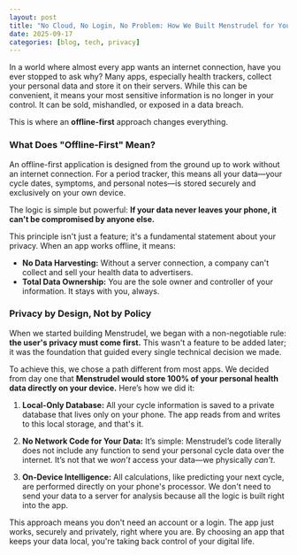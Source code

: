 ```yaml
---
layout: post
title: "No Cloud, No Login, No Problem: How We Built Menstrudel for Your Privacy"
date: 2025-09-17
categories: [blog, tech, privacy]
---
```


In a world where almost every app wants an internet connection, have you ever stopped to ask why? Many apps, especially health trackers, collect your personal data and store it on their servers. While this can be convenient, it means your most sensitive information is no longer in your control. It can be sold, mishandled, or exposed in a data breach.

This is where an **offline-first** approach changes everything.

### What Does "Offline-First" Mean?

An offline-first application is designed from the ground up to work without an internet connection. For a period tracker, this means all your data—your cycle dates, symptoms, and personal notes—is stored securely and exclusively on your own device.

The logic is simple but powerful: **If your data never leaves your phone, it can't be compromised by anyone else.**



This principle isn't just a feature; it's a fundamental statement about your privacy. When an app works offline, it means:
* **No Data Harvesting:** Without a server connection, a company can't collect and sell your health data to advertisers.
* **Total Data Ownership:** You are the sole owner and controller of your information. It stays with you, always.

### Privacy by Design, Not by Policy

When we started building Menstrudel, we began with a non-negotiable rule: **the user's privacy must come first.** This wasn't a feature to be added later; it was the foundation that guided every single technical decision we made.

To achieve this, we chose a path different from most apps. We decided from day one that **Menstrudel would store 100% of your personal health data directly on your device.** Here’s how we did it:

1.  **Local-Only Database:** All your cycle information is saved to a private database that lives only on your phone. The app reads from and writes to this local storage, and that's it.

2.  **No Network Code for Your Data:** It’s simple: Menstrudel’s code literally does not include any function to send your personal cycle data over the internet. It’s not that we *won’t* access your data—we physically *can't*.

3.  **On-Device Intelligence:** All calculations, like predicting your next cycle, are performed directly on your phone's processor. We don't need to send your data to a server for analysis because all the logic is built right into the app.

This approach means you don't need an account or a login. The app just works, securely and privately, right where you are. By choosing an app that keeps your data local, you're taking back control of your digital life.